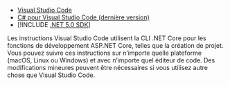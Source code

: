 * [Visual Studio Code](https://code.visualstudio.com/download)
* [C# pour Visual Studio Code (dernière version)](https://marketplace.visualstudio.com/items?itemName=ms-dotnettools.csharp)
* [!INCLUDE [.NET 5.0 SDK](~/includes/5.0-SDK.md)]

Les instructions Visual Studio Code utilisent la CLI .NET Core pour les fonctions de développement ASP.NET Core, telles que la création de projet. Vous pouvez suivre ces instructions sur n’importe quelle plateforme (macOS, Linux ou Windows) et avec n’importe quel éditeur de code. Des modifications mineures peuvent être nécessaires si vous utilisez autre chose que Visual Studio Code.
